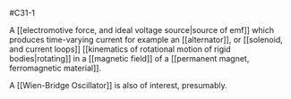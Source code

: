 #C31-1 

A [[electromotive force, and ideal voltage source|source of emf]] which produces time-varying current for example an [[alternator]], or [[solenoid, and current loops]] [[kinematics of rotational motion of rigid bodies|rotating]] in a [[magnetic field]] of a [[permanent magnet, ferromagnetic material]].

A [[Wien-Bridge Oscillator]] is also of interest, presumably.
